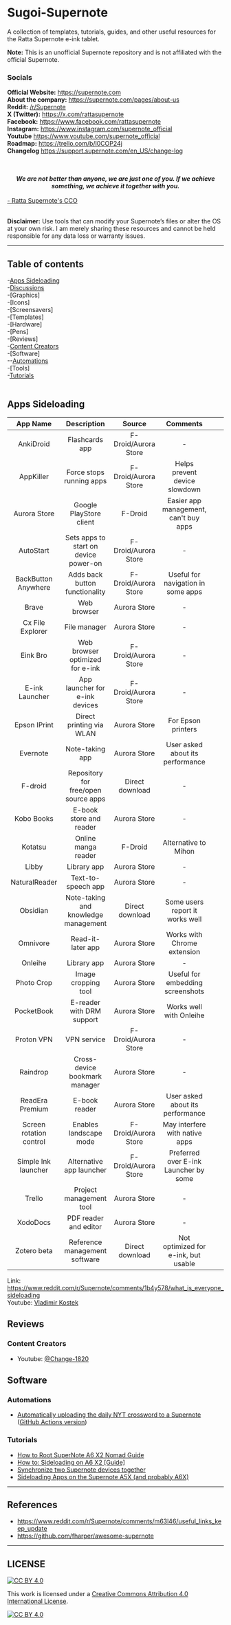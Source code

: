 # Sugoi-Supernote
A collection of templates, tutorials, guides, and other useful resources for the Ratta Supernote e-ink tablet.

**Note:** This is an unofficial Supernote repository and is not affiliated with the official Supernote.

### Socials
**Official Website:** https://supernote.com <br>
**About the company:** https://supernote.com/pages/about-us<br>
**Reddit:** [/r/Supernote](https://www.reddit.com/r/Supernote)<br>
**X (Twitter):** https://x.com/rattasupernote<br>
**Facebook:** https://www.facebook.com/rattasupernote<br>
**Instagram:** https://www.instagram.com/supernote_official<br>
**Youtube** https://www.youtube.com/supernote_official<br>
**Roadmap:** https://trello.com/b/l0COP24j<br>
**Changelog** https://support.supernote.com/en_US/change-log<br>
<br>
<br><center>***We are not better than anyone, we are just one of you. If we achieve something, we achieve it together with you.***</center><br> 
[- Ratta Supernote's CCO](https://supernote.com/pages/about-us)</center><br><br>

**Disclaimer:** Use tools that can modify your Supernote’s files or alter the OS at your own risk. I am merely sharing these resources and cannot be held responsible for any data loss or warranty issues.

----
## Table of contents

-[Apps Sideloading](#apps)<br>
-[Discussions](#discussions)<br>
-[Graphics]<br>
  -[Icons]<br>
  -[Screensavers]<br>
  -[Templates]<br>
-[Hardware]<br>
  -[Pens]<br>
-[Reviews]<br>
-[Content Creators](#content-creators)<br>
-[Software]<br>
--[Automations](#automations)<br>
  -[Tools]<br>
-[Tutorials](#tutorials)<br>
<br>

## Apps Sideloading
|         App Name        	|              Description              	|        Source        	|                Comments               	|   	|   	|
|:-----------------------:	|:-------------------------------------:	|:--------------------:	|:-------------------------------------:	|---	|---	|
| AnkiDroid               	| Flashcards app                        	| F-Droid/Aurora Store 	| -                                     	|   	|   	|
| AppKiller               	| Force stops running apps              	| F-Droid/Aurora Store 	| Helps prevent device slowdown         	|   	|   	|
| Aurora Store            	| Google PlayStore client               	| F-Droid              	| Easier app management, can't buy apps 	|   	|   	|
| AutoStart               	| Sets apps to start on device power-on 	| F-Droid/Aurora Store 	| -                                     	|   	|   	|
| BackButton Anywhere     	| Adds back button functionality        	| F-Droid/Aurora Store 	| Useful for navigation in some apps    	|   	|   	|
| Brave                   	| Web browser                           	| Aurora Store         	| -                                     	|   	|   	|
| Cx File Explorer        	| File manager                          	| Aurora Store         	| -                                     	|   	|   	|
| Eink Bro                	| Web browser optimized for e-ink       	| F-Droid/Aurora Store 	| -                                     	|   	|   	|
| E-ink Launcher          	| App launcher for e-ink devices        	| F-Droid/Aurora Store 	| -                                     	|   	|   	|
| Epson IPrint            	| Direct printing via WLAN              	| Aurora Store         	| For Epson printers                    	|   	|   	|
| Evernote                	| Note-taking app                       	| Aurora Store         	| User asked about its performance      	|   	|   	|
| F-droid                 	| Repository for free/open source apps  	| Direct download      	| -                                     	|   	|   	|
| Kobo Books              	| E-book store and reader               	| Aurora Store         	| -                                     	|   	|   	|
| Kotatsu                 	| Online manga reader                   	| F-Droid              	| Alternative to Mihon                  	|   	|   	|
| Libby                   	| Library app                           	| Aurora Store         	| -                                     	|   	|   	|
| NaturalReader           	| Text-to-speech app                    	| Aurora Store         	| -                                     	|   	|   	|
| Obsidian                	| Note-taking and knowledge management  	| Direct download      	| Some users report it works well       	|   	|   	|
| Omnivore                	| Read-it-later app                     	| Aurora Store         	| Works with Chrome extension           	|   	|   	|
| Onleihe                 	| Library app                           	| Aurora Store         	| -                                     	|   	|   	|
| Photo Crop              	| Image cropping tool                   	| Aurora Store         	| Useful for embedding screenshots      	|   	|   	|
| PocketBook              	| E-reader with DRM support             	| Aurora Store         	| Works well with Onleihe               	|   	|   	|
| Proton VPN              	| VPN service                           	| F-Droid/Aurora Store 	| -                                     	|   	|   	|
| Raindrop                	| Cross-device bookmark manager         	| Aurora Store         	| -                                     	|   	|   	|
| ReadEra Premium         	| E-book reader                         	| Aurora Store         	| User asked about its performance      	|   	|   	|
| Screen rotation control 	| Enables landscape mode                	| F-Droid/Aurora Store 	| May interfere with native apps        	|   	|   	|
| Simple Ink launcher     	| Alternative app launcher              	| F-Droid/Aurora Store 	| Preferred over E-ink Launcher by some 	|   	|   	|
| Trello                  	| Project management tool               	| Aurora Store         	| -                                     	|   	|   	|
| XodoDocs                	| PDF reader and editor                 	| Aurora Store         	| -                                     	|   	|   	|
| Zotero beta             	| Reference management software         	| Direct download      	| Not optimized for e-ink, but usable   	|   	|   	|



Link: https://www.reddit.com/r/Supernote/comments/1b4y578/what_is_everyone_sideloading <br>
Youtube: [Vladimir Kostek](https://www.youtube.com/watch?v=UU_2ob0ttiY)



## Reviews
### Content Creators
* Youtube: [@Change-1820](https://www.youtube.com/@Change-1820)

## Software
### Automations

- [Automatically uploading the daily NYT crossword to a Supernote](https://nathanbuchar.com/automatically-uploading-the-nyt-crossword-supernote/) ([GitHub Actions version](https://github.com/arichiv/supernote-crossword))

### Tutorials
- [How to Root SuperNote A6 X2 Nomad Guide](https://www.reddit.com/r/Supernote/comments/1erbjno/how_to_root_supernote_a6_x2_nomad_guide/)
- [How to: Sideloading on A6 X2 [Guide]](https://www.reddit.com/r/Supernote/comments/1bfz4o0/how_to_sideloading_on_a6_x2_guide/)
- [Synchronize two Supernote devices together](https://youtu.be/-nrZUQiIqY4)
- [Sideloading Apps on the Supernote A5X (and probably A6X)](https://github.com/TA1312/supernote-a5x/blob/master/sideload.md)

----

## References
* https://www.reddit.com/r/Supernote/comments/m63l46/useful_links_keep_update
* https://github.com/fharper/awesome-supernote

----

## LICENSE
[![CC BY 4.0][cc-by-shield]][cc-by]

This work is licensed under a
[Creative Commons Attribution 4.0 International License][cc-by].

[![CC BY 4.0][cc-by-image]][cc-by]

[cc-by]: http://creativecommons.org/licenses/by/4.0/
[cc-by-image]: https://i.creativecommons.org/l/by/4.0/88x31.png
[cc-by-shield]: https://img.shields.io/badge/License-CC%20BY%204.0-lightgrey.svg
